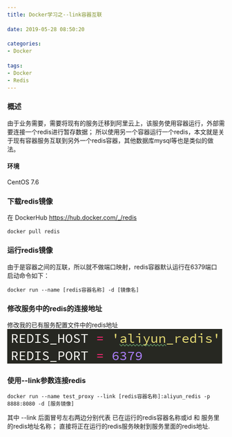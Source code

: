 ```yaml
---
title: Docker学习之--link容器互联

date: 2019-05-28 08:50:20

categories: 
- Docker

tags:
- Docker
- Redis
---
```


### 概述
由于业务需要，需要将现有的服务迁移到阿里云上，该服务使用容器运行，外部需要连接一个redis进行暂存数据；
所以使用另一个容器运行一个redis，本文就是关于现有容器服务互联到另外一个redis容器，其他数据库mysql等也是类似的做法。

#### 环境
CentOS 7.6

### 下载redis镜像
在 DockerHub <https://hub.docker.com/_/redis>
```
docker pull redis
```

### 运行redis镜像
由于是容器之间的互联，所以就不做端口映射，redis容器默认运行在6379端口
启动命令如下：
```
docker run --name [redis容器名称] -d [镜像名]
```

### 修改服务中的redis的连接地址
修改我的已有服务配置文件中的redis地址
![](img/redis_host.png)

### 使用--link参数连接redis

```
docker run --name test_proxy --link [redis容器名称]:aliyun_redis -p 8888:8080 -d [服务镜像]
```
其中 --link 后面冒号左右两边分别代表 已在运行的redis容器名称或id 和 服务里的redis地址名称；
直接将正在运行的redis服务映射到服务里面的redis地址.

